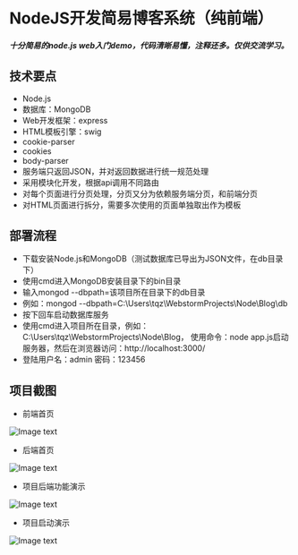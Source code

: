 # NodeJS开发简易博客系统（纯前端）
##### 十分简易的node.js web入门demo，代码清晰易懂，注释还多。仅供交流学习。
## 技术要点
- Node.js
- 数据库：MongoDB
- Web开发框架：express 
- HTML模板引擎：swig
- cookie-parser
- cookies
- body-parser
- 服务端只返回JSON，并对返回数据进行统一规范处理
- 采用模块化开发，根据api调用不同路由
- 对每个页面进行分页处理，分页又分为依赖服务端分页，和前端分页
- 对HTML页面进行拆分，需要多次使用的页面单独取出作为模板
## 部署流程
- 下载安装Node.js和MongoDB（测试数据库已导出为JSON文件，在db目录下）
- 使用cmd进入MongoDB安装目录下的bin目录
- 输入mongod --dbpath=该项目所在目录下的db目录
- 例如：mongod --dbpath=C:\Users\tqz\WebstormProjects\Node\Blog\db
- 按下回车启动数据库服务
- 使用cmd进入项目所在目录，例如：C:\Users\tqz\WebstormProjects\Node\Blog，
  使用命令：node app.js启动服务器，然后在浏览器访问：http://localhost:3000/
- 登陆用户名：admin  密码：123456
  
## 项目截图
- 前端首页

![Image text](https://gitee.com/ittqqzz/myPictureWarehouse/raw/master/NodeJSBlog/home.bmp)
- 后端首页

![Image text](https://gitee.com/ittqqzz/myPictureWarehouse/raw/master/NodeJSBlog/backend.bmp)
- 项目后端功能演示

![Image text](https://gitee.com/ittqqzz/myPictureWarehouse/raw/master/NodeJSBlog/backdemo.gif)
- 项目启动演示

![Image text](https://gitee.com/ittqqzz/myPictureWarehouse/raw/master/NodeJSBlog/qidong.gif)
